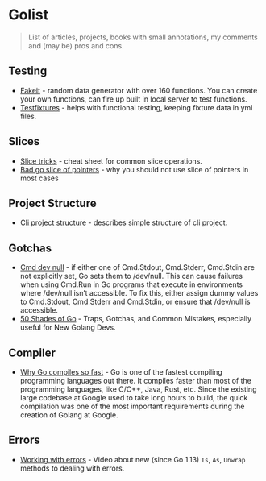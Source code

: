 # Golist
> List of articles, projects, books with small annotations, my comments and (may be) pros and cons.

## Testing
+ [Fakeit](https://github.com/brianvoe/gofakeit) - random data generator with over 160 functions. You can create your own functions, can fire up built in local server to test functions.
+ [Testfixtures](https://github.com/go-testfixtures/testfixtures) - helps with functional testing, keeping fixture data in yml files.

## Slices
+ [Slice tricks](https://ueokande.github.io/go-slice-tricks/) - cheat sheet for common slice operations.
+ [Bad go slice of pointers](https://philpearl.github.io/post/bad_go_slice_of_pointers/) - why you should not use slice of pointers in most cases

## Project Structure
+ [Cli project structure](https://bencane.com/2020/12/29/how-to-structure-a-golang-cli-project/) - describes simple structure of cli project.

## Gotchas
+ [Cmd dev null](https://rohitpaulk.com/articles/cmd-run-dev-null) - if either one of Cmd.Stdout, Cmd.Stderr, Cmd.Stdin are not explicitly set, Go sets them to /dev/null. This can cause failures when using Cmd.Run in Go programs that execute in environments where /dev/null isn’t accessible. To fix this, either assign dummy values to Cmd.Stdout, Cmd.Stderr and Cmd.Stdin, or ensure that /dev/null is accessible.
+ [50 Shades of Go](http://devs.cloudimmunity.com/gotchas-and-common-mistakes-in-go-golang/index.html) - Traps, Gotchas, and Common Mistakes, especially useful for New Golang Devs.

## Compiler
+ [Why Go compiles so fast](https://devrajcoder.medium.com/why-go-compiles-so-fast-772435b6bd86) - Go is one of the fastest compiling programming languages out there. It compiles faster than most of the programming languages, like C/C++, Java, Rust, etc. Since the existing large codebase at Google used to take long hours to build, the quick compilation was one of the most important requirements during the creation of Golang at Google.

## Errors
+ [Working with errors](https://www.youtube.com/watch?v=IKoSsJFdRtI) - Video about new (since Go 1.13) `Is`, `As`, `Unwrap` methods to dealing with errors.